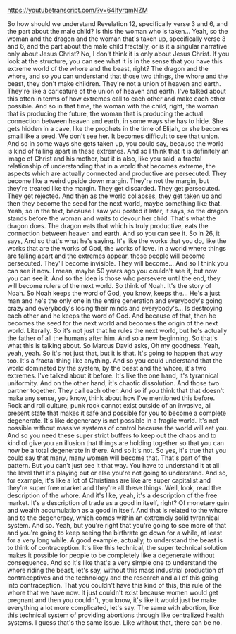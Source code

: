 https://youtubetranscript.com/?v=64IfyrqmNZM

 So how should we understand Revelation 12, specifically verse 3 and 6, and the part about the male child? Is this the woman who is taken... Yeah, so the woman and the dragon and the woman that's taken up, specifically verse 3 and 6, and the part about the male child fractally, or is it a singular narrative only about Jesus Christ? No, I don't think it is only about Jesus Christ. If you look at the structure, you can see what it is in the sense that you have this extreme world of the whore and the beast, right? The dragon and the whore, and so you can understand that those two things, the whore and the beast, they don't make children. They're not a union of heaven and earth. They're like a caricature of the union of heaven and earth. I've talked about this often in terms of how extremes call to each other and make each other possible. And so in that time, the woman with the child, right, the woman that is producing the future, the woman that is producing the actual connection between heaven and earth, in some ways she has to hide. She gets hidden in a cave, like the prophets in the time of Elijah, or she becomes small like a seed. We don't see her. It becomes difficult to see that union. And so in some ways she gets taken up, you could say, because the world is kind of falling apart in these extremes. And so I think that it is definitely an image of Christ and his mother, but it is also, like you said, a fractal relationship of understanding that in a world that becomes extreme, the aspects which are actually connected and productive are persecuted. They become like a weird upside down margin. They're not the margin, but they're treated like the margin. They get discarded. They get persecuted. They get rejected. And then as the world collapses, they get taken up and then they become the seed for the next world, maybe something like that. Yeah, so in the text, because I saw you posted it later, it says, so the dragon stands before the woman and waits to devour her child. That's what the dragon does. The dragon eats that which is truly productive, eats the connection between heaven and earth. And so you can see it. So in 26, it says, And so that's what he's saying. It's like the works that you do, like the works that are the works of God, the works of love. In a world where things are falling apart and the extremes appear, those people will become persecuted. They'll become invisible. They will become... And so I think you can see it now. I mean, maybe 50 years ago you couldn't see it, but now you can see it. And so the idea is those who persevere until the end, they will become rulers of the next world. So think of Noah. It's the story of Noah. So Noah keeps the word of God, you know, keeps the... He's a just man and he's the only one in the entire generation and everybody's going crazy and everybody's losing their minds and everybody's... Is destroying each other and he keeps the word of God. And because of that, then he becomes the seed for the next world and becomes the origin of the next world. Literally. So it's not just that he rules the next world, but he's actually the father of all the humans after him. And so a new beginning. So that's what this is talking about. So Marcus David asks, Oh my goodness. Yeah, yeah, yeah. So it's not just that, but it is that. It's going to happen that way too. It's a fractal thing like anything. And so you could understand that the world dominated by the system, by the beast and the whore, it's two extremes. I've talked about it before. It's like the one hand, it's tyrannical uniformity. And on the other hand, it's chaotic dissolution. And those two partner together. They call each other. And so if you think that that doesn't make any sense, you know, think about how I've mentioned this before. Rock and roll culture, punk rock cannot exist outside of an invasive, all present state that makes it safe and possible for you to become a complete degenerate. It's like degeneracy is not possible in a fragile world. It's not possible without massive systems of control because the world will eat you. And so you need these super strict buffers to keep out the chaos and to kind of give you an illusion that things are holding together so that you can now be a total degenerate in there. And so it's not. So yes, it's true that you could say that many, many women will become that. That's part of the pattern. But you can't just see it that way. You have to understand it at all the level that it's playing out or else you're not going to understand. And so, for example, it's like a lot of Christians are like are super capitalist and they're super free market and they're all these things. Well, look, read the description of the whore. And it's like, yeah, it's a description of the free market. It's a description of trade as a good in itself, right? Of monetary gain and wealth accumulation as a good in itself. And that is related to the whore and to the degeneracy, which comes within an extremely solid tyrannical system. And so. Yeah, but you're right that you're going to see more of that and you're going to keep seeing the birthrate go down for a while, at least for a very long while. A good example, actually, to understand the beast is to think of contraception. It's like this technical, the super technical solution makes it possible for people to be completely like a degenerate without consequence. And so it's like that's a very simple one to understand the whore riding the beast, let's say, without this mass industrial production of contraceptives and the technology and the research and all of this going into contraception. That you couldn't have this kind of this, this rule of the whore that we have now. It just couldn't exist because women would get pregnant and then you couldn't, you know, it's like it would just be make everything a lot more complicated, let's say. The same with abortion, like this technical system of providing abortions through like centralized health systems. I guess that's the same issue. Like without that, there can be no.